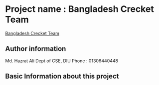 # Project name : Bangladesh Crecket Team

[Bangladesh Crecket Team](https://bdcrecketteam.netlify.app// "Bangladesh Crecket Team")

## Author information

Md. Hazrat Ali
Dept of CSE, DIU
Phone : 01306440448

## Basic Information about this project
